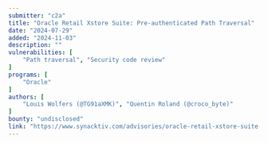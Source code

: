 ```yaml
---
submitter: "c2a"
title: "Oracle Retail Xstore Suite: Pre-authenticated Path Traversal"
date: "2024-07-29"
added: "2024-11-03"
description: ""
vulnerabilities: [
    "Path traversal", "Security code review"
]
programs: [
    "Oracle"
]
authors: [
    "Louis Wolfers (@TG91aXMK)", "Quentin Roland (@croco_byte)"
]
bounty: "undisclosed"
link: "https://www.synacktiv.com/advisories/oracle-retail-xstore-suite-pre-authenticated-path-traversal"
---
```




